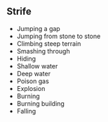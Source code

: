 ## Strife

- Jumping a gap
- Jumping from stone to stone
- Climbing steep terrain
- Smashing through
- Hiding
- Shallow water
- Deep water
- Poison gas
- Explosion
- Burning
- Burning building
- Falling


